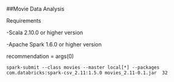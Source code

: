 ##Movie Data Analysis


Requirements

-Scala 2.10.0 or higher version

-Apache Spark 1.6.0 or higher version


recommendation = args(0)


`spark-submit --class movies --master local[*] --packages com.databricks:spark-csv_2.11:1.5.0 movies_2.11-0.1.jar  32`
